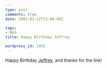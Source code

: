 ```yaml
---
type: post
comments: true
date: 2001-01-12T13:00:00Z

tags:
- Web
title: Happy Birthday Jeffrey

wordpress_id: 1455
---
```


Happy Birthday [Jeffrey](http://www.zeldman.com/coming.html), and thanks for the link!
